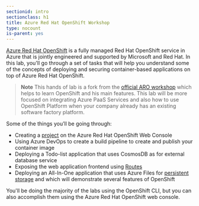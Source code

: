 ```yaml
---
sectionid: intro
sectionclass: h1
title: Azure Red Hat OpenShift Workshop
type: nocount
is-parent: yes
---
```


[Azure Red Hat OpenShift](https://azure.microsoft.com/en-us/services/openshift/) is a fully managed Red Hat OpenShift service in Azure that is jointly engineered and supported by Microsoft and Red Hat. In this lab, you'll go through a set of tasks that will help you understand some of the concepts of deploying and securing container-based applications on top of Azure Red Hat OpenShift.

> **Note** This hands of lab is a fork from the [official ARO workshop](https://aroworkshop.io/) which helps to learn OpenShift and his main features. This lab will be more focused on integrating Azure PaaS Services and also how to use OpenShift Platform when your company already has an existing software factory platform.

Some of the things you’ll be going through:

- Creating a [project](https://docs.openshift.com/aro/dev_guide/projects.html) on the Azure Red Hat OpenShift Web Console
- Using Azure DevOps to create a build pipeline to create and publish your container image
- Deploying a Todo-list application that uses CosmosDB as for external database service
- Exposing the web application frontend using [Routes](https://docs.openshift.com/aro/dev_guide/routes.html)
- Deploying an All-In-One application that uses Azure Files for [persistent storage](https://docs.openshift.com/aro/dev_guide/persistent_volumes.html) and which will demonstrate several features of OpenShift

You'll be doing the majority of the labs using the OpenShift CLI, but you can also accomplish them using the Azure Red Hat OpenShift web console.

